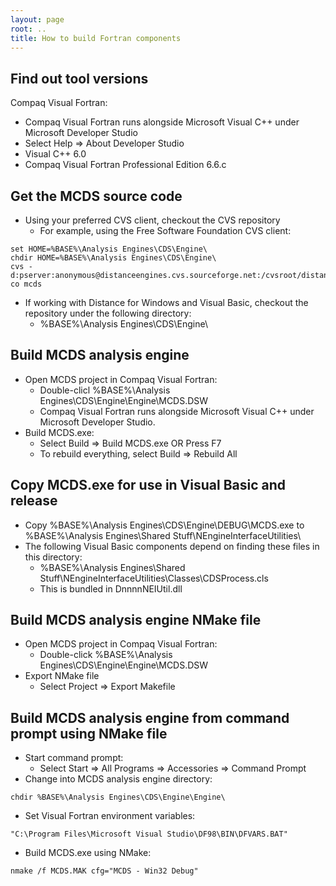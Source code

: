 ```yaml
---
layout: page
root: ..
title: How to build Fortran components
---
```


Find out tool versions
----------------------

Compaq Visual Fortran:

* Compaq Visual Fortran runs alongside Microsoft Visual C++ under Microsoft Developer Studio
* Select Help => About Developer Studio
* Visual C++ 6.0
* Compaq Visual Fortran Professional Edition 6.6.c

Get the MCDS source code
------------------------

* Using your preferred CVS client, checkout the CVS repository
  - For example, using the Free Software Foundation CVS client:

<p/>

    set HOME=%BASE%\Analysis Engines\CDS\Engine\
    chdir HOME=%BASE%\Analysis Engines\CDS\Engine\
    cvs -d:pserver:anonymous@distanceengines.cvs.sourceforge.net:/cvsroot/distanceengines/ co mcds

* If working with Distance for Windows and Visual Basic, checkout the repository under the following directory:
  - %BASE%\Analysis Engines\CDS\Engine\

Build MCDS analysis engine
--------------------------

* Open MCDS project in Compaq Visual Fortran:
  - Double-clicl %BASE%\Analysis Engines\CDS\Engine\Engine\MCDS.DSW
  - Compaq Visual Fortran runs alongside Microsoft Visual C++ under Microsoft Developer Studio.
* Build MCDS.exe:
  - Select Build => Build MCDS.exe OR Press F7
  - To rebuild everything, select Build => Rebuild All

Copy MCDS.exe for use in Visual Basic and release
-------------------------------------------------

* Copy %BASE%\Analysis Engines\CDS\Engine\DEBUG\MCDS.exe to %BASE%\Analysis Engines\Shared Stuff\NEngineInterfaceUtilities\
* The following Visual Basic components depend on finding these files in this directory:
  - %BASE%\Analysis Engines\Shared Stuff\NEngineInterfaceUtilities\Classes\CDSProcess.cls
  - This is bundled in DnnnnNEIUtil.dll

Build MCDS analysis engine NMake file
-------------------------------------

* Open MCDS project in Compaq Visual Fortran:
  - Double-click %BASE%\Analysis Engines\CDS\Engine\Engine\MCDS.DSW
* Export NMake file
  - Select Project => Export Makefile

Build MCDS analysis engine from command prompt using NMake file
---------------------------------------------------------------

* Start command prompt:
  - Select Start => All Programs => Accessories => Command Prompt
* Change into MCDS analysis engine directory:

<p/>

    chdir %BASE%\Analysis Engines\CDS\Engine\Engine\

* Set Visual Fortran environment variables:

<p/>

    "C:\Program Files\Microsoft Visual Studio\DF98\BIN\DFVARS.BAT"

* Build MCDS.exe using NMake:

<p/>

    nmake /f MCDS.MAK cfg="MCDS - Win32 Debug"
